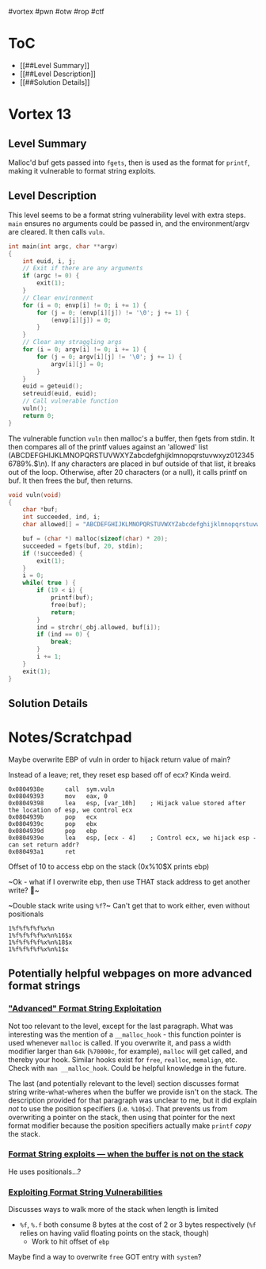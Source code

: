 #vortex #pwn #otw #rop #ctf
# ToC
- [[##Level Summary]]
- [[##Level Description]]
- [[##Solution Details]]

# Vortex 13
## Level Summary
Malloc'd buf gets passed into `fgets`, then is used as the format for
`printf`, making it vulnerable to format string exploits.

## Level Description
This level seems to be a format string vulnerability level with extra steps.
`main` ensures no arguments could be passed in, and the environment/argv are cleared. 
It then calls `vuln`.

```c
int main(int argc, char **argv)
{
    int euid, i, j;
    // Exit if there are any arguments
    if (argc != 0) {
        exit(1);
    }
    // Clear environment
    for (i = 0; envp[i] != 0; i += 1) {
        for (j = 0; (envp[i][j]) != '\0'; j += 1) {
            (envp[i][j]) = 0;
        }
    }
    // Clear any straggling args
    for (i = 0; argv[i] != 0; i += 1) {
        for (j = 0; argv[i][j] != '\0'; j += 1) {
            argv[i][j] = 0;
        }
    }
    euid = geteuid();
    setreuid(euid, euid);
    // Call vulnerable function
    vuln();
    return 0;
}
```

The vulnerable function `vuln` then malloc's a buffer,
then fgets from stdin. It then compares all of the printf values against an
'allowed' list (ABCDEFGHIJKLMNOPQRSTUVWXYZabcdefghijklmnopqrstuvwxyz0123456789%.$\n).
If any characters are placed in buf outside of that list, it breaks out of the loop.
Otherwise, after 20 characters (or a null), it calls printf on buf.
It then frees the buf, then returns.

```c
void vuln(void)
{
    char *buf;
    int succeeded, ind, i;
    char allowed[] = "ABCDEFGHIJKLMNOPQRSTUVWXYZabcdefghijklmnopqrstuvwxyz0123456789%.$\\n"

    buf = (char *) malloc(sizeof(char) * 20);
    succeeded = fgets(buf, 20, stdin);
    if (!succeeded) {
        exit(1);
    }
    i = 0;
    while( true ) {
        if (19 < i) {
            printf(buf);
            free(buf);
            return;
        }
        ind = strchr(_obj.allowed, buf[i]);
        if (ind == 0) {
            break;
        }
        i += 1;
    }
    exit(1);
}
```

## Solution Details

# Notes/Scratchpad
Maybe overwrite EBP of vuln in order to hijack return value of main?

Instead of a leave; ret, they reset esp based off of ecx? Kinda weird.
```
0x0804938e      call  sym.vuln      
0x08049393      mov   eax, 0
0x08049398      lea   esp, [var_10h]    ; Hijack value stored after the location of esp, we control ecx
0x0804939b      pop   ecx
0x0804939c      pop   ebx
0x0804939d      pop   ebp
0x0804939e      lea   esp, [ecx - 4]    ; Control ecx, we hijack esp - can set return addr?
0x080493a1      ret
```
Offset of 10 to access ebp on the stack
(0x%10$X prints ebp)

~Ok - what if I overwrite ebp, then use THAT stack address to get another write? :eyes:~

~Double stack write using `%f`?~ Can't get that to work either, even without positionals
```
1%f%f%f%f%x%n
1%f%f%f%f%x%n%16$x
1%f%f%f%f%x%n%18$x
1%f%f%f%f%x%n%1$x
```


## Potentially helpful webpages on more advanced format strings
### ["Advanced" Format String Exploitation](https://www.jaybosamiya.com/blog/2017/04/06/adv-format-string/)
Not too relevant to the level, except for the last paragraph.
What was interesting was the mention of a `__malloc_hook` - this function pointer is used whenever `malloc` is called.
If you overwrite it, and pass a width modifier larger than `64k` (`%70000c`, for example), `malloc` will get called, and thereby your hook.
Similar hooks exist for `free`, `realloc`, `memalign`, etc. Check with `man __malloc_hook`.
Could be helpful knowledge in the future.

The last (and potentially relevant to the level) section discusses format string write-what-wheres when the buffer we provide isn't 
on the stack. The description provided for that paragraph was unclear to me, but it did explain _not_ to use the position specifiers (i.e. `%10$x`).
That prevents us from overwriting a pointer on the stack, then using that pointer for the next format modifier because the position specifiers
actually make `printf` _copy_ the stack.

### [Format String exploits — when the buffer is not on the stack](https://anee.me/format-string-exploits-when-buffer-is-not-on-the-stack-f7c83e1a6781)
He uses positionals...?

### [Exploiting Format String Vulnerabilities](https://www.win.tue.nl/~aeb/linux/hh/formats-teso.html)
Discusses ways to walk more of the stack when length is limited
  - `%f`, `%.f` both consume 8 bytes at the cost of 2 or 3 bytes respectively (`%f` relies on having valid floating points on the stack, though)
      - Work to hit offset of `ebp`

Maybe find a way to overwrite `free` GOT entry with `system`?
